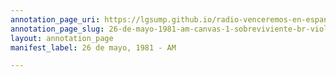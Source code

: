 ```yaml
---
annotation_page_uri: https://lgsump.github.io/radio-venceremos-en-espanol/annotations/26-de-mayo-1981-am-canvas-1-sobreviviente-br-violaci-n.json
annotation_page_slug: 26-de-mayo-1981-am-canvas-1-sobreviviente-br-violaci-n
layout: annotation_page
manifest_label: 26 de mayo, 1981 - AM

---
```

